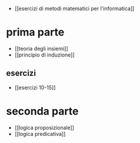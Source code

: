 - [[esercizi di metodi matematici per l'informatica]]
# prima parte
- [[teoria degli insiemi]]
- [[principio di induzione]]
## esercizi
- [[esercizi 10-15]]
# seconda parte
- [[logica proposizionale]]
- [[logica predicativa]]